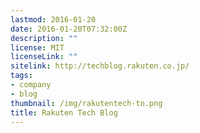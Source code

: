 ```yaml
---
lastmod: 2016-01-20
date: 2016-01-20T07:32:00Z
description: ""
license: MIT
licenseLink: ""
sitelink: http://techblog.rakuten.co.jp/
tags:
- company
- blog
thumbnail: /img/rakutentech-tn.png
title: Rakuten Tech Blog
---
```


